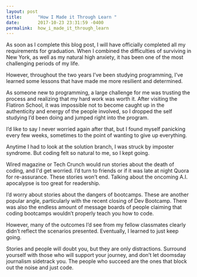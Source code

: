 ```yaml
---
layout: post
title:      "How I Made it Through Learn "
date:       2017-10-23 23:31:59 -0400
permalink:  how_i_made_it_through_learn
---
```



As soon as I complete this blog post, I will have officially completed all my requirements for graduation. When I combined the difficulties of surviving in New York, as well as my natural high anxiety, it has been one of the most challenging periods of my life. 

However, throughout the two years I’ve been studying programming, I’ve learned some lessons that have made me more resilient and determined.  

As someone new to programming, a large challenge for me was trusting the process and realizing that my hard work was worth it. After visiting the Flatiron School, it was impossible not to become caught up in the authenticity and energy of the people involved, so I dropped the self studying I’d been doing and jumped right into the program. 

I’d like to say I never worried again after that, but I found myself panicking every few weeks, sometimes to the point of wanting to give up everything. 

Anytime I had to look at the solution branch, I was struck by imposter syndrome. But coding felt so natural to me, so I kept going.  

Wired magazine or Tech Crunch would run stories about the death of coding, and I'd get worried. I’d turn to friends or if it was late at night Quora for re-assurance.  These stories won’t end. Talking about the oncoming A.I. apocalypse is too great for readership. 

I’d worry about stories about the dangers of bootcamps. These are another popular angle, particularly with the recent closing of Dev Bootcamp. There was also the endless amount of message boards of people claiming that coding bootcamps wouldn’t properly teach you how to code.

However, many of the outcomes I’d see from my fellow classmates clearly didn’t reflect the scenarios presented. Eventually, I learned to just keep going. 

Stories and people will doubt you, but they are only distractions. Surround yourself with those who will support your journey, and don’t let doomsday journalism sidetrack you. The people who succeed are the ones that block out the noise and just code.    

